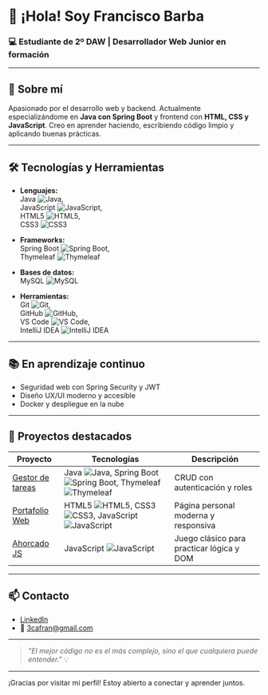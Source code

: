 # 👋 ¡Hola! Soy **Francisco Barba**

### 💻 Estudiante de 2º DAW | Desarrollador Web Junior en formación

---

## 🚀 Sobre mí

Apasionado por el desarrollo web y backend. Actualmente especializándome en **Java con Spring Boot** y frontend con **HTML, CSS y JavaScript**. Creo en aprender haciendo, escribiendo código limpio y aplicando buenas prácticas.

---

## 🛠 Tecnologías y Herramientas

- **Lenguajes:**  
  Java ![Java](https://img.shields.io/badge/-Java-ED8B00?style=flat&logo=java&logoColor=white),  
  JavaScript ![JavaScript](https://img.shields.io/badge/-JavaScript-F7DF1E?style=flat&logo=javascript&logoColor=black),  
  HTML5 ![HTML5](https://img.shields.io/badge/-HTML5-E34F26?style=flat&logo=html5&logoColor=white),  
  CSS3 ![CSS3](https://img.shields.io/badge/-CSS3-1572B6?style=flat&logo=css3&logoColor=white)

- **Frameworks:**  
  Spring Boot ![Spring Boot](https://img.shields.io/badge/-Spring_Boot-6DB33F?style=flat&logo=spring&logoColor=white),  
  Thymeleaf ![Thymeleaf](https://img.shields.io/badge/-Thymeleaf-005F0F?style=flat&logo=thymeleaf&logoColor=white)

- **Bases de datos:**  
  MySQL ![MySQL](https://img.shields.io/badge/-MySQL-4479A1?style=flat&logo=mysql&logoColor=white)

- **Herramientas:**  
  Git ![Git](https://img.shields.io/badge/-Git-F05032?style=flat&logo=git&logoColor=white),  
  GitHub ![GitHub](https://img.shields.io/badge/-GitHub-181717?style=flat&logo=github&logoColor=white),  
  VS Code ![VS Code](https://img.shields.io/badge/-VS_Code-007ACC?style=flat&logo=visual-studio-code&logoColor=white),  
  IntelliJ IDEA ![IntelliJ IDEA](https://img.shields.io/badge/-IntelliJ_IDEA-000000?style=flat&logo=intellij-idea&logoColor=white)

---

## 📚 En aprendizaje continuo

- Seguridad web con Spring Security y JWT  
- Diseño UX/UI moderno y accesible  
- Docker y despliegue en la nube  

---

## 💼 Proyectos destacados

| Proyecto                                                         | Tecnologías                                                                                   | Descripción                                      |
|-----------------------------------------------------------------|----------------------------------------------------------------------------------------------|------------------------------------------------|
| [Gestor de tareas](https://github.com/tu-usuario/gestor-tareas) | Java ![Java](https://img.shields.io/badge/-Java-ED8B00?style=flat&logo=java&logoColor=white), Spring Boot ![Spring Boot](https://img.shields.io/badge/-Spring_Boot-6DB33F?style=flat&logo=spring&logoColor=white), Thymeleaf ![Thymeleaf](https://img.shields.io/badge/-Thymeleaf-005F0F?style=flat&logo=thymeleaf&logoColor=white) | CRUD con autenticación y roles                  |
| [Portafolio Web](https://github.com/tu-usuario/portfolio)        | HTML5 ![HTML5](https://img.shields.io/badge/-HTML5-E34F26?style=flat&logo=html5&logoColor=white), CSS3 ![CSS3](https://img.shields.io/badge/-CSS3-1572B6?style=flat&logo=css3&logoColor=white), JavaScript ![JavaScript](https://img.shields.io/badge/-JavaScript-F7DF1E?style=flat&logo=javascript&logoColor=black) | Página personal moderna y responsiva            |
| [Ahorcado JS](https://github.com/tu-usuario/ahorcado-js)         | JavaScript ![JavaScript](https://img.shields.io/badge/-JavaScript-F7DF1E?style=flat&logo=javascript&logoColor=black)             | Juego clásico para practicar lógica y DOM       |

---

## 📫 Contacto

- [LinkedIn](https://www.linkedin.com/in/tu-perfil-linkedin)  
- 📧 3cafran@gmail.com  

---

> _"El mejor código no es el más complejo, sino el que cualquiera puede entender."_ 💡

---

¡Gracias por visitar mi perfil! Estoy abierto a conectar y aprender juntos.

